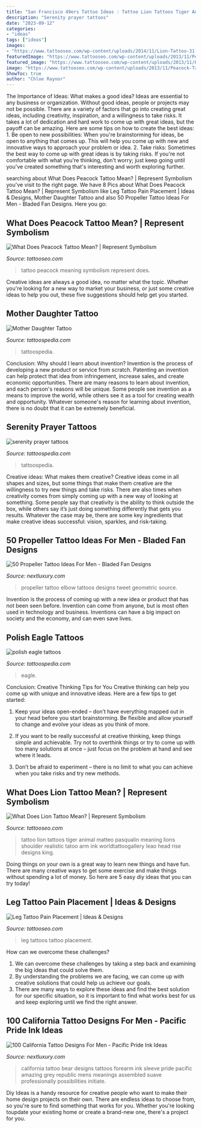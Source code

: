```yaml
---
title: "San Francisco 49ers Tattoo Ideas : Tattoo Lion Tattoos Tiger Animal Matteo Pasqualin Meaning Lions Shoulder Realistic Tatoo Arm Ink Worldtattoogallery Leao Head Rise Designs King"
description: "Serenity prayer tattoos"
date: "2023-09-12"
categories:
- "ideas"
tags: ["ideas"]
images:
- "https://www.tattooseo.com/wp-content/uploads/2014/11/Lion-Tattoo-31.jpg"
featuredImage: "https://www.tattooseo.com/wp-content/uploads/2013/11/Peacock-Tattoo-Meaning-4.jpg"
featured_image: "https://www.tattooseo.com/wp-content/uploads/2013/11/Peacock-Tattoo-Meaning-4.jpg"
image: "https://www.tattooseo.com/wp-content/uploads/2013/11/Peacock-Tattoo-Meaning-4.jpg"
ShowToc: true
author: "Chloe Raynor"
---
```



The Importance of Ideas: What makes a good idea?
Ideas are essential to any business or organization. Without good ideas, people or projects may not be possible. There are a variety of factors that go into creating great ideas, including creativity, inspiration, and a willingness to take risks. It takes a lot of dedication and hard work to come up with great ideas, but the payoff can be amazing. Here are some tips on how to create the best ideas: 1. Be open to new possibilities: When you're brainstorming for ideas, be open to anything that comes up. This will help you come up with new and innovative ways to approach your problem or idea. 2. Take risks: Sometimes the best way to come up with great ideas is by taking risks. If you're not comfortable with what you're thinking, don't worry; just keep going until you've created something that's interesting and worth exploring further. 
	

		
searching about What Does Peacock Tattoo Mean? | Represent Symbolism you've visit to the right page. We have 8 Pics about What Does Peacock Tattoo Mean? | Represent Symbolism like Leg Tattoo Pain Placement | Ideas &amp; Designs, Mother Daughter Tattoo and also 50 Propeller Tattoo Ideas For Men - Bladed Fan Designs. Here you go:
		
    
## What Does Peacock Tattoo Mean? | Represent Symbolism

<img loading=lazy src="https://www.tattooseo.com/wp-content/uploads/2013/11/Peacock-Tattoo-Meaning-4.jpg" onerror="this.onerror=null;this.src='https://tse3.mm.bing.net/th?id=OIP.9r4lWuKA3IWF8fE2YNqjwAAAAA&amp;pid=15.1';" alt="What Does Peacock Tattoo Mean? | Represent Symbolism">

_Source: tattooseo.com_

>tattoo peacock meaning symbolism represent does. 

	

Creative ideas are always a good idea, no matter what the topic. Whether you're looking for a new way to market your business, or just some creative ideas to help you out, these five suggestions should help get you started.

    
## Mother Daughter Tattoo

<img loading=lazy src="http://tattoospedia.com/wp-content/uploads/2017/02/Mother-Daughter-Tattoo-2.jpg" onerror="this.onerror=null;this.src='https://tse4.mm.bing.net/th?id=OIP.9VSEGLVxeA03oL-tbimdsQHaHa&amp;pid=15.1';" alt="Mother Daughter Tattoo">

_Source: tattoospedia.com_

>tattoospedia. 

	

Conclusion: Why should I learn about invention?
Invention is the process of developing a new product or service from scratch. Patenting an invention can help protect that idea from infringement, increase sales, and create economic opportunities. There are many reasons to learn about invention, and each person's reasons will be unique. Some people see invention as a means to improve the world, while others see it as a tool for creating wealth and opportunity. Whatever someone's reason for learning about invention, there is no doubt that it can be extremely beneficial.

    
## Serenity Prayer Tattoos

<img loading=lazy src="http://tattoospedia.com/wp-content/uploads/2015/08/serenity-prayer-tattoo-02.jpg" onerror="this.onerror=null;this.src='https://tse2.mm.bing.net/th?id=OIP.gh5FW9QI-sZJNSRVyOpbggHaHa&amp;pid=15.1';" alt="serenity prayer tattoos">

_Source: tattoospedia.com_

>tattoospedia. 

	

Creative ideas: What makes them creative?
Creative ideas come in all shapes and sizes, but some things that make them creative are the willingness to try new things and take risks. There are also times when creativity comes from simply coming up with a new way of looking at something. Some people say that creativity is the ability to think outside the box, while others say it’s just doing something differently that gets you results. Whatever the case may be, there are some key ingredients that make creative ideas successful: vision, sparkles, and risk-taking.

    
## 50 Propeller Tattoo Ideas For Men - Bladed Fan Designs

<img loading=lazy src="http://nextluxury.com/wp-content/uploads/unique-propeller-tattoos-for-men.jpg" onerror="this.onerror=null;this.src='https://tse4.mm.bing.net/th?id=OIP.PsCVu4EIUMRM2FUVQ8-LRwHaHa&amp;pid=15.1';" alt="50 Propeller Tattoo Ideas For Men - Bladed Fan Designs">

_Source: nextluxury.com_

>propeller tattoo elbow tattoos designs tweet geometric source. 

	

Invention is the process of coming up with a new idea or product that has not been seen before. Invention can come from anyone, but is most often used in technology and business. Inventions can have a big impact on society and the economy, and can even save lives.

    
## Polish Eagle Tattoos

<img loading=lazy src="https://tattoospedia.com/wp-content/uploads/2015/08/polish-eagle-tattoo-07.jpg" onerror="this.onerror=null;this.src='https://tse3.mm.bing.net/th?id=OIP.f7oJj8uzfWNeUpRfh_KWuAHaHa&amp;pid=15.1';" alt="polish eagle tattoos">

_Source: tattoospedia.com_

>eagle. 

	

Conclusion: Creative Thinking Tips for You
Creative thinking can help you come up with unique and innovative ideas. Here are a few tips to get started:
1. Keep your ideas open-ended – don’t have everything mapped out in your head before you start brainstorming. Be flexible and allow yourself to change and evolve your ideas as you think of more.

2. If you want to be really successful at creative thinking, keep things simple and achievable. Try not to overthink things or try to come up with too many solutions at once – just focus on the problem at hand and see where it leads.

3. Don’t be afraid to experiment – there is no limit to what you can achieve when you take risks and try new methods.

    
## What Does Lion Tattoo Mean? | Represent Symbolism

<img loading=lazy src="https://www.tattooseo.com/wp-content/uploads/2014/11/Lion-Tattoo-31.jpg" onerror="this.onerror=null;this.src='https://tse3.mm.bing.net/th?id=OIP.D_WeBX_ZiyN1TUUshA3chwAAAA&amp;pid=15.1';" alt="What Does Lion Tattoo Mean? | Represent Symbolism">

_Source: tattooseo.com_

>tattoo lion tattoos tiger animal matteo pasqualin meaning lions shoulder realistic tatoo arm ink worldtattoogallery leao head rise designs king. 

	

Doing things on your own is a great way to learn new things and have fun. There are many creative ways to get some exercise and make things without spending a lot of money. So here are 5 easy diy ideas that you can try today!

    
## Leg Tattoo Pain Placement | Ideas &amp; Designs

<img loading=lazy src="https://www.tattooseo.com/wp-content/uploads/2017/09/Leg-Tattoos-18.jpg" onerror="this.onerror=null;this.src='https://tse1.mm.bing.net/th?id=OIP.nqIU7AfRz9W1Kj9I1NwiGwAAAA&amp;pid=15.1';" alt="Leg Tattoo Pain Placement | Ideas &amp; Designs">

_Source: tattooseo.com_

>leg tattoos tattoo placement. 

	

How can we overcome these challenges?
1. We can overcome these challenges by taking a step back and examining the big ideas that could solve them.
2. By understanding the problems we are facing, we can come up with creative solutions that could help us achieve our goals.
3. There are many ways to explore these ideas and find the best solution for our specific situation, so it is important to find what works best for us and keep exploring until we find the right answer.

    
## 100 California Tattoo Designs For Men - Pacific Pride Ink Ideas

<img loading=lazy src="http://nextluxury.com/wp-content/uploads/cool-california-republic-mens-black-and-grey-shaded-tattoos.jpg" onerror="this.onerror=null;this.src='https://tse2.mm.bing.net/th?id=OIP.kZ3rAiKCV6otgMjzKooLjwHaHE&amp;pid=15.1';" alt="100 California Tattoo Designs For Men - Pacific Pride Ink Ideas">

_Source: nextluxury.com_

>california tattoo bear designs tattoos forearm ink sleeve pride pacific amazing grey republic mens meanings assembled suave professionally possibilities initiate. 

	

Diy Ideas is a handy resource for creative people who want to make their home design projects on their own. There are endless ideas to choose from, so you're sure to find something that works for you. Whether you're looking toupdate your existing home or create a brand-new one, there's a project for you.

